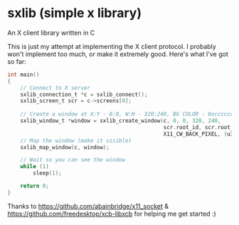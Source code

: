 # sxlib (simple x library)

An X client library written in C

This is just my attempt at implementing the X client protocol. I probably won't implement too much, or make it extremely good.
Here's what I've got so far:

```c
int main()
{
    // Connect to X server
    sxlib_connection_t *c = sxlib_connect();
    sxlib_screen_t scr = c->screens[0];
    
    // Create a window at X:Y - 0:0, W:H - 320:240, BG COLOR - 0xcccccc
    sxlib_window_t *window = sxlib_create_window(c, 0, 0, 320, 240,
                                                 scr.root_id, scr.root_visual_id,
                                                 X11_CW_BACK_PIXEL, (u32[]){0xcccccc});
    // Map the window (make it visible)
    sxlib_map_window(c, window);

    // Wait so you can see the window
    while (1)
        sleep(1);

    return 0;
}
```

Thanks to https://github.com/abainbridge/x11_socket & https://github.com/freedesktop/xcb-libxcb for helping me get started :)
